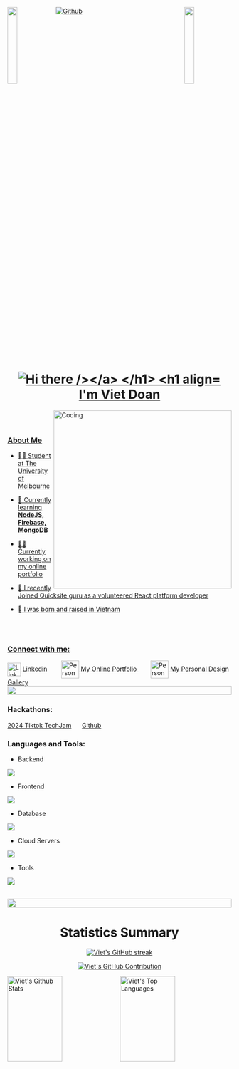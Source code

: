 [![Github](https://img.shields.io/github/followers/viet-doan?label=Follow&style=social)](https://github.com/viet-doan)
<img align="left" src="https://user-images.githubusercontent.com/65187002/144930161-2f783401-8d27-4fdf-a2f7-cc0ba32f1f1f.gif" width="21%" style="display:inline;"><img align="right" src="https://user-images.githubusercontent.com/65187002/144930161-2f783401-8d27-4fdf-a2f7-cc0ba32f1f1f.gif" width="21%" style="display:inline;">

<h1 align="center">
  <a href="https://git.io/typing-svg"><img src="https://readme-typing-svg.herokuapp.com?font=Righteous&pause=500&color=B24392&size=35&center=true&vCenter=true&random=false&width=435&lines=Hi+there+!+%F0%9F%91%8B" alt="Hi there /></a>
</h1>
<h1 align="center"><br>I'm Viet Doan</h1>
<!-- <h6 align="center">🌱 I’m currently studying Bachelor of Science (Major in Computing and Software System) at The University of Melbourne.</h6> -->


<img align="right" alt="Coding" width="400" src="https://user-images.githubusercontent.com/74038190/229223263-cf2e4b07-2615-4f87-9c38-e37600f8381a.gif">
<br><br>

<h3 align="left">About Me</h3>

- 👨‍🎓 Student at The University of Melbourne

- 🌱 Currently learning **NodeJS, Firebase, MongoDB**

- 👨‍💻 Currently working on my online portfolio

- 💼 I recently Joined Quicksite.guru as a volunteered React platform developer

- 👶 I was born and raised in Vietnam


<br><br>
<h3 align="left">Connect with me:</h3>

<a href="https://linkedin.com/in/viet-doan-vqd/" target="_blank">
  <img align="center" src="https://raw.githubusercontent.com/rahuldkjain/github-profile-readme-generator/master/src/images/icons/Social/linked-in-alt.svg" alt="Linkedin" height="30" width="30" />
  <a href="https://linkedin.com/in/viet-doan-vqd/" target="_blank"> Linkedin</a>
</a>
&nbsp;&nbsp;&nbsp;&nbsp;&nbsp;&nbsp;
<a href="https://viet-doan.com/" target="_blank">
  <img align="center" src="https://github.com/viet-doan/viet-doan/assets/136438459/ba7eb99b-0d94-4514-9912-5232ad3f96d2" alt="Personal Portfolio" width="40" height="40" />
  My Online Portfolio
</a>
&nbsp;&nbsp;&nbsp;&nbsp;&nbsp;&nbsp;
<a href="https://koicorner.art/" target="_blank">
  <img align="center" src="https://github.com/viet-doan/viet-doan/assets/136438459/c8e775a4-a404-42d2-9b63-13645e979074" alt="Personal Gallery" width="40" height="40" />
  My Personal Design Gallery
</a>

<img src="https://i.imgur.com/dBaSKWF.gif" height="20" width="100%">

<!-- <img align="right" width="400" src="https://github-readme-stats.vercel.app/api/top-langs/?username=viet-doan&theme=dracula&count-private=true" alt="Top Langs"> -->
<!-- ![Top Langs](https://github-readme-stats.vercel.app/api/top-langs/?username=viet-doan&theme=dracula&count-private=true) -->

<h3 align="left" >Hackathons:</h3>

[2024 Tiktok TechJam](https://devpost.com/software/livedesign-pro/) &nbsp;&nbsp;&nbsp;&nbsp; [Github](https://github.com/Joan-gao/eventpage-design-platform)


<h3 align="left" >Languages and Tools:</h3>

- Backend
<p align="left">
  <a href="https://skillicons.dev">
    <img src="https://skillicons.dev/icons?i=py,c,java" />
  </a>
</p>

- Frontend
<p align="left">
  <a href="https://skillicons.dev">
    <img src="https://skillicons.dev/icons?i=html,css,js,react,ts,tailwind,materialui" />
  </a>
</p>

- Database
<p align="left">
  <a href="https://skillicons.dev">
    <img src="https://skillicons.dev/icons?i=mysql" />
  </a>
</p>

- Cloud Servers
<p align="left">
  <a href="https://skillicons.dev">
    <img src="https://skillicons.dev/icons?i=firebase" />
  </a>
</p>

- Tools
<p align="left">
  <a href="https://skillicons.dev">
    <img src="https://skillicons.dev/icons?i=ai,matlab,idea,vscode,powershell,bash,git,github,figma" />
  </a>
</p>

<br/>

<img src="https://i.imgur.com/dBaSKWF.gif" height="20" width="100%">


<!--### Stats
[![Viet's GitHub stats](https://github-readme-stats-viet-doans-projects-a90ed107.vercel.app/api?username=viet-doan&theme=dracula&hide=stars,prs,issues&show_icons=true&count-private=true)](https://github.com/viet-doan/github-readme-stats) -->

<!-- ### Summary
![](https://github-profile-summary-cards.vercel.app/api/cards/profile-details?username=viet-doan&theme=dracula&count-private=true)
![](https://github-profile-summary-cards.vercel.app/api/cards/repos-per-language?username=viet-doan&theme=dracula)
![](https://github-profile-summary-cards.vercel.app/api/cards/stats?username=viet-doan&theme=dracula)
![](https://github-profile-summary-cards.vercel.app/api/cards/productive-time?username=viet-doan&theme=dracula)
![](https://github-profile-summary-cards.vercel.app/api/cards/most-commit-language?username=viet-doan&theme=dracula)  -->
<h1 align="center">Statistics Summary</h1>
<p align="center">
  <a href="https://github.com/viet-doan">
    <img src="https://github-readme-streak-stats.herokuapp.com/?user=viet-doan&theme=dracula" alt="Viet's GitHub streak"/>
  </a>
</p>

<p align="center">
  <a href="https://github.com/viet-doan">
    <img src="https://github-profile-summary-cards.vercel.app/api/cards/profile-details?username=viet-doan&theme=dracula" alt="Viet's GitHub Contribution"/>
  </a>
</p>

<a> 
    <a href="https://github.com/viet-doan"><img alt="Viet's Github Stats" src="https://denvercoder1-github-readme-stats.vercel.app/api?username=viet-doan&show_icons=true&count_private=true&theme=dracula" height="192px" width="49.5%"/></a>
  <a href="https://github.com/viet-doan"><img alt="Viet's Top Languages" src="https://denvercoder1-github-readme-stats.vercel.app/api/top-langs/?username=viet-doan&langs_count=8&layout=compact&theme=dracula" height="192px" width="49.5%"/></a>
  <br/>
</a>
